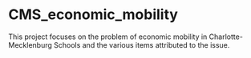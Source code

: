 # CMS_economic_mobility
This project focuses on the problem of economic mobility in Charlotte-Mecklenburg Schools and the various items attributed to the issue.
